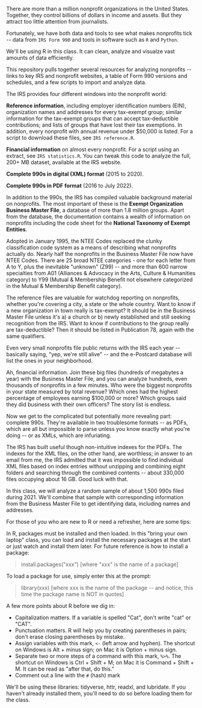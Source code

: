 There are more than a million nonprofit organizations in the United States. Together, they control billions of dollars in income and assets. But they attract too little attention from journalists.

Fortunately, we have both data and tools to see what makes nonprofits tick -- data from <code>IRS Form 990</code> and tools in software such as <code>R</code> and <code>Python</code>.

We'll be using R in this class. It can clean, analyze and visualze vast amounts of data efficiently. 

This repository pulls together several resources for analyzing nonprofits -- links to key IRS and nonprofit websites, a table of Form 990 versions and schedules, and a few scripts to import and analyze data.

The IRS provides four different windows into the nonprofit world:

**Reference information**, including employer identification numbers (EIN), organization names and addresses for every tax-exempt group; similar information for the tax-exempt groups that can accept tax-deductible contributions; and lists of groups that have lost their tax exemptions. In addition, every nonprofit with annual revenue under $50,000 is listed. For a script to download these files, see <code>IRS reference.R</code>.

**Financial information** on almost every nonprofit. For a script using an extract, see <code>IRS statistics.R</code>. You can tweak this code to analyze the full, 200+ MB dataset, available at the IRS website.

**Complete 990s in digital (XML) format** (2015 to 2020).

**Complete 990s in PDF format** (2016 to July 2022). 

In addition to the 990s, the IRS has compiled valuable background material on nonprofits. The most important of these is the **Exempt Organization Business Master File**, a database of more than 1.8 million groups. Apart from the database, the documentation contains a wealth of information on nonprofits including the code sheet for the **National Taxonomy of Exempt Entities**. 

Adopted in January 1995, the NTEE Codes replaced the clunky classification code system as a means of describing what nonprofits actually do. Nearly half the nonprofits in the Business Master File now have NTEE Codes. There are 25 broad NTEE categories - one for each letter from A to Y, plus the inevitable "unknown" (Z99) -- and more than 600 narrow specialties from A01 (Alliances & Advocacy in the Arts, Culture & Humanities category) to Y99 (Mutual & Membership Benefit not elsewhere categorized in the Mutual & Membership Benefit category).

The reference files are valuable for watchdog reporting on nonprofits, whether you're covering a city, a state or the whole country. Want to know if a new organization in town really is tax-exempt? It should be in the Business Master File unless it's a) a church or b) newly established and still seeking recognition from the IRS. Want to know if contributions to the group really are tax-deductible? Then it should be listed in Publication 78, again with the same qualifiers.

Even very small nonprofits file public returns with the IRS each year -- basically saying, "yep, we're still alive" -- and the e-Postcard database will list the ones in your neighborhood.

Ah, financial information. Join these big files (hundreds of megabytes a year) with the Business Master File, and you can analyze hundreds, even thousands of nonprofits in a few minutes. Who were the biggest nonprofits in your state measured by total revenue? Which ones had the highest percentage of employees earning $100,000 or more? Which groups said they did business with their own officers? The story list is endless.

Now we get to the complicated but potentially more revealing part: complete 990s. They're available in two troublesome formats -- as PDFs, which are all but impossible to parse unless you know exactly what you're doing -- or as XMLs, which are infuriating. 

The IRS has built useful though non-intuitive indexes for the PDFs. The indexes for the XML files, on the other hand, are worthless; in answer to an email from me, the IRS admitted that it was impossible to find individual XML files based on index entries without unzipping and combining eight folders and searching through the combined contents -- about 330,000 files occupying about 16 GB. Good luck with that.

In this class, we will analyze a random sample of about 1,500 990s filed during 2021. We'll combine that sample with corresponding information from the Business Master File to get identifying data, including names and addresses. 

For those of you who are new to R or need a refresher, here are some tips:

In R, packages must be installed and then loaded. In this "bring your own laptop" class, you can load and install the necessary packages at the start or just watch and install them later. For future reference is how to install a package:

> install.packages("xxx")  [where "xxx" is the name of a package]

To load a package for use, simply enter this at the prompt:

> library(xxx) [where xxx is the name of the package -- and notice, this time the package name is NOT in quotes]

A few more points about R before we dig in:

* Capitalization matters. If a variable is spelled "Cat", don't write "cat" or "CAT". 
* Punctuation matters. R will help you by creating parentheses in pairs; don't erase closing parentheses by mistake.
* Assign variables with this mark, <code><-</code> (left arrow and hyphen). The shortcut on Windows is Alt + minus sign; on Mac it is Option + minus sign.
* Separate two or more steps of a command with this mark, <code>%>%</code>. The shortcut on Windows is Ctrl + Shift + M; on Mac it is Command + Shift + M. It can be read as "after that, do this."
* Comment out a line with the <code>#</code> (hash) mark

We'll be using these libraries: tidyverse, httr, readxl, and lubridate. If you haven't already installed them, you'll need to do so before loading them for the class.

